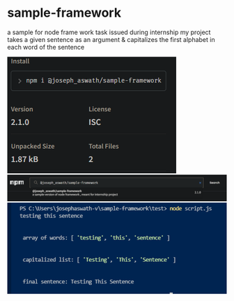 # sample-framework
a sample for node frame work task issued during internship 
my project takes a given sentence as an argument & capitalizes the first alphabet in each word of the sentence 

<img src="snaps/install-details.png">
<img src="snaps/search-bar.png">
<img src="snaps/test-result.png">
